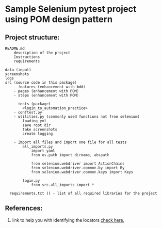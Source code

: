 # Sample Selenium pytest project using POM design pattern

## Project structure: 

    README.md
        description of the project
        Instructions
        requirements 
        
    data (input)
    screenshots
    logs
    src (source code in this package)
        - features (enhancement with bdd)
        - pages (enhancement with POM)
        - steps (enhancement with POM)
    
        - tests (package)
            <login_to_automation_practice>
        - conftest.py
        - utilities.py (commonly used functions not from selenium)
            loading yml
            save root dir
            take screenshots
            create logging 	
            
        - Import all files and import one file for all tests
            all_imports.py
                import yaml
                from os.path import dirname, abspath
    
                from selenium.webdriver import ActionChains
                from selenium.webdriver.common.by import By
                from selenium.webdriver.common.keys import Keys
                
            login.py
                from src.all_imports import *
                
      requirements.txt () - list of all required libraries for the project

## References: 
1. link to help you with identifying the locators [check here.](https://www.red-gate.com/simple-talk/dotnet/.net-framework/xpath,-css,-dom-and-selenium-the-rosetta-stone/)